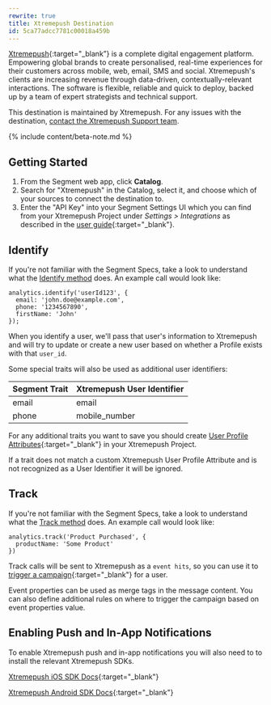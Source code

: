 ```yaml
---
rewrite: true
title: Xtremepush Destination
id: 5ca77adcc7781c00018a459b
---
```

[Xtremepush](https://xtremepush.com/?utm_source=segmentio&utm_medium=docs&utm_campaign=partners){:target="_blank”} is a complete digital engagement platform. Empowering global brands to create personalised, real-time experiences for their customers across mobile, web, email, SMS and social. Xtremepush's clients are increasing revenue through data-driven, contextually-relevant interactions. The software is flexible, reliable and quick to deploy, backed up by a team of expert strategists and technical support.

This destination is maintained by Xtremepush. For any issues with the destination, [contact the Xtremepush Support team](mailto:support@xtremepush.com).

{% include content/beta-note.md %}



## Getting Started



1. From the Segment web app, click **Catalog**.
2. Search for "Xtremepush" in the Catalog, select it, and choose which of your sources to connect the destination to.
3. Enter the "API Key" into your Segment Settings UI which you can find from your Xtremepush Project under *Settings > Integrations* as described in the [user guide](https://docs.xtremepush.com/docs/third-party-integrations){:target="_blank"}.

## Identify

If you're not familiar with the Segment Specs, take a look to understand what the [Identify method](/docs/connections/spec/identify/) does. An example call would look like:

```
analytics.identify('userId123', {
  email: 'john.doe@example.com',
  phone: '1234567890',
  firstName: 'John'
});
```

When you identify a user, we'll pass that user's information to Xtremepush and will try to update or create a new user based on whether a Profile exists with that `user_id`.

Some special traits will also be used as additional user identifiers:

| Segment Trait | Xtremepush User Identifier |
| ------------- | -------------------------- |
| email         | email                      |
| phone         | mobile_number              |

For any additional traits you want to save you should create [User Profile Attributes](https://docs.xtremepush.com/docs/attributes-tags){:target="_blank"} in your Xtremepush Project.

If a trait does not match a custom Xtremepush User Profile Attribute and is not recognized as a User Identifier it will be ignored.

## Track

If you're not familiar with the Segment Specs, take a look to understand what the [Track method](/docs/connections/spec/track/) does. An example call would look like:

```
analytics.track('Product Purchased', {
  productName: 'Some Product'
})
```

Track calls will be sent to Xtremepush as a `event hits`, so you can use it to [trigger a campaign](https://docs.xtremepush.com/docs/campaign-events){:target="_blank"} for a user.

Event properties can be used as merge tags in the message content. You can also define additional rules on where to trigger the campaign based on event properties value.

## Enabling Push and In-App Notifications
To enable Xtremepush push and in-app notifications you will also need to to install the relevant Xtremepush SDKs.

[Xtremepush iOS SDK Docs](https://docs.xtremepush.com/docs/ios-integration){:target="_blank"}

[Xtremepush Android SDK Docs](https://docs.xtremepush.com/docs/android-integration){:target="_blank"}

